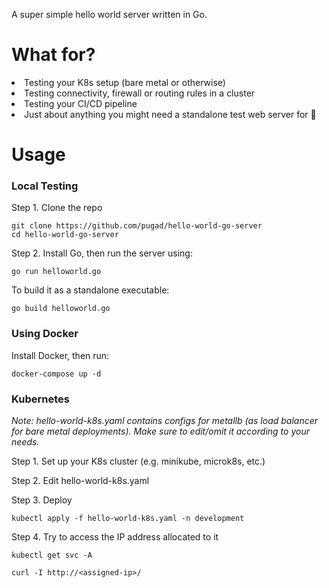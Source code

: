 A super simple hello world server written in Go.


# What for?
<li> Testing your K8s setup (bare metal or otherwise)
<li> Testing connectivity, firewall or routing rules in a cluster
<li> Testing your CI/CD pipeline
<li> Just about anything you might need a standalone test web server for 🍕
  
# Usage
  
### Local Testing

Step 1. Clone the repo
  
    git clone https://github.com/pugad/hello-world-go-server
    cd hello-world-go-server

Step 2. Install Go, then run the server using:
  
    go run helloworld.go


  
To build it as a standalone executable:
  
    go build helloworld.go

### Using Docker

Install Docker, then run:
  
    docker-compose up -d

### Kubernetes
<i>Note: hello-world-k8s.yaml contains configs for metallb (as load balancer for bare metal deployments). Make sure to edit/omit it according to your needs.</i>
  
Step 1. Set up your K8s cluster (e.g. minikube, microk8s, etc.)
  
Step 2. Edit hello-world-k8s.yaml

Step 3. Deploy
  
    kubectl apply -f hello-world-k8s.yaml -n development

Step 4. Try to access the IP address allocated to it

    kubectl get svc -A
  
    curl -I http://<assigned-ip>/
